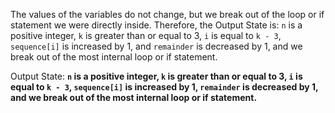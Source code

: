 The values of the variables do not change, but we break out of the loop or if statement we were directly inside. Therefore, the Output State is: `n` is a positive integer, `k` is greater than or equal to 3, `i` is equal to `k - 3`, `sequence[i]` is increased by 1, and `remainder` is decreased by 1, and we break out of the most internal loop or if statement.

Output State: **`n` is a positive integer, `k` is greater than or equal to 3, `i` is equal to `k - 3`, `sequence[i]` is increased by 1, `remainder` is decreased by 1, and we break out of the most internal loop or if statement.**